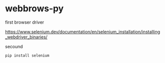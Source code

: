 # webbrows-py

first browser driver

https://www.selenium.dev/documentation/en/selenium_installation/installing_webdriver_binaries/


secound
```
pip install selenium
```
